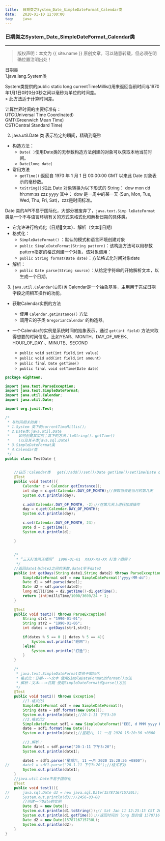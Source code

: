 ```yaml
---
title:  日期类之System_Date_SimpleDateFormat_Calendar类
date:   2020-01-10 12:00:00
tag:    java
---
```


### 日期类之System_Date_SimpleDateFormat_Calendar类

***
> 版权声明：本文为 {{ site.name }} 原创文章，可以随意转载，但必须在明确位置注明出处！

<head><link rel="stylesheet" href="../css/rouge.css"></head>


日期类    
1.java.lang.System类    

System类提供的public static long currentTimeMillis()用来返回当前时间与1970年1月1日0时0分0秒之间以毫秒为单位的时间差。   
    > 此方法适于计算时间差。

计算世界时间的主要标准有：   
UTC(Universal Time Coordinated)    
GMT(Greenwich Mean Time)    
CST(Central Standard Time)   


2. java.util.Date 类
    表示特定的瞬间，精确到毫秒

- 构造方法：
    - `Date( )`使用Date类的无参数构造方法创建的对象可以获取本地当前时间。
    - `Date(long date)`
- 常用方法
    - `getTime()`:返回自 1970 年 1 月 1 日 00:00:00 GMT 以来此 Date 对象表示的毫秒数。
    - `toString()`:把此 Date 对象转换为以下形式的 String： dow mon dd hh:mm:ss zzz yyyy 其中： dow 是一周中的某一天 (Sun, Mon, Tue, Wed, Thu, Fri, Sat)，zzz是时间标准。


Date 类的API不易于国际化，大部分被废弃了，`java.text.Simp
leDateFormat` 类是一个不与语言环境有关的方式来格式化和解析日期的具体类。

- 它允许进行格式化（日期文本）、解析（文本日期）
- 格式化：
    - `SimpleDateFormat()` ：默认的模式和语言环境创建对象
    - `public SimpleDateFormat(String pattern)`：该构造方法可以用参数pattern指定的格式创建一个对象，该对象调用：
    - `public String format(Date date)`：方法格式化时间对象date
- 解析：
    - `public Date parse(String source)`：从给定字符串的开始解析文本，以生成一个日期。

3. `java.util.Calendar(日历)类`
     Calendar是一个抽象基类，主用用于完成日期字段之间相互操作的功能。
- 获取Calendar实例的方法
    - 使用 `Calendar.getInstance()` 方法
    - 调用它的子类 `GregorianCalendar` 的构造器。

- 一个Calendar的实例是系统时间的抽象表示，通过 `get(int field)` 方法来取得想要的时间信息。比如YEAR、MONTH、DAY_OF_WEEK、HOUR_OF_DAY 、MINUTE、SECOND
    - `public void set(int field,int value)`
    - `public void add(int field,int amount)`
    - `public final Date getTime()`
    - `public final void setTime(Date date)`


```java
package eighteen;

import java.text.ParseException;
import java.text.SimpleDateFormat;
import java.util.Calendar;
import java.util.Date;

import org.junit.Test;

/*
 * 与时间相关的类：
 * 1.System 类下的currentTimeMillis();
 * 2.Date类:java.util.Date 
 *    如何创建其实例；其下的方法：toString()、getTime()
 *    (以及其子类java.sql.Date)
 * 3.SimpleDateFormat类
 * 4.Calendar类
 */
public class TestDate {
	
	
	//日历：Calendar类   get()/add()/set()/Date getTime()/setTime(Date d)
	@Test
	public void test4(){
		Calendar c = Calendar.getInstance();
		int day = c.get(Calendar.DAY_OF_MONTH);//获取当天是当月的第几天
		System.out.println(day);
		
		c.add(Calendar.DAY_OF_MONTH, -2);//在第几天上进行加减操作
		day = c.get(Calendar.DAY_OF_MONTH);
		System.out.println(day);
		
		c.set(Calendar.DAY_OF_MONTH, 23);
		Date d = c.getTime();
		System.out.println(d);
		
	}
	
	
	/*
	 * “三天打渔两天晒网”  1990-01-01  XXXX-XX-XX 打渔？晒网？
	 */
	//返回date1与date2之间的天数,date1早于date2
	public int getDays(String date1,String date2) throws ParseException {
		SimpleDateFormat sdf = new SimpleDateFormat("yyyy-MM-dd");
		Date d1 = sdf.parse(date1);
		Date d2 = sdf.parse(date2);
		long milliTime = d2.getTime()-d1.getTime();
		return (int)milliTime/1000/3600/24 + 1;
	}
	
	@Test
	public void test3() throws ParseException{
		String str1 = "1990-01-01";
		String str2 = "1990-01-06";
		int dates = getDays(str1,str2);
		
		if(dates % 5 == 0 || dates % 5 == 4){
			System.out.println("晒网");
		}else{
			System.out.println("打渔");
		}
	}
	
	/*
	 * java.text.SimpleDateFormat类易于国际化
	 * 格式化：日期--->文本 使用SimpleDateFormat的format()方法
	 * 解析：文本--->日期 使用SimpleDateFormat的parse()方法
	 */
	@Test
	public void test2() throws Exception{
		//1.格式化1
		SimpleDateFormat sdf = new SimpleDateFormat();
		String date = sdf.format(new Date());
		System.out.println(date);//20-1-11 下午3:20
		//2.格式化2
		SimpleDateFormat sdf1 = new SimpleDateFormat("EEE, d MMM yyyy HH:mm:ss Z");
		date = sdf1.format(new Date());
		System.out.println(date);//星期六, 11 一月 2020 15:20:36 +0800
		
		//3.解析：
		Date date1 = sdf.parse("20-1-11 下午3:20");
		System.out.println(date1);
		
		date1 = sdf1.parse("星期六, 11 一月 2020 15:20:36 +0800");
//		date1 = sdf1.parse("20-1-11 下午3:20");//格式不对
		System.out.println(date1);
	}
	//java.util.Date不易于国际化
	@Test
	public void test1(){
//		java.sql.Date d3 = new java.sql.Date(1578716715730L);
//		System.out.println(d3);//2456-03-08
		//创建一个Date的实例
		Date d1 = new Date();
		System.out.println(d1.toString());// Sat Jan 11 12:25:15 CST 2020
		System.out.println(d1.getTime());//返回时间的 long 型的值 1578716715730
		Date d2 = new Date(1578716715730L);
		System.out.println(d2);
	}
}	
```